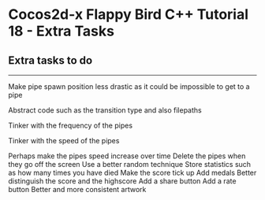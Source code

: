 Cocos2d-x Flappy Bird C++ Tutorial 18 - Extra Tasks
===================================================

Extra tasks to do
------------------------------------------------------------------------------------------------------------------------
------------------------------------------------------------------------------------------------------------------------
Make pipe spawn position less drastic as it could be impossible to get to a pipe

Abstract code such as the transition type and also filepaths

Tinker with the frequency of the pipes

Tinker with the speed of the pipes

Perhaps make the pipes speed increase over time
Delete the pipes when they go off the screen
Use a better random technique
Store statistics such as how many times you have died
Make the score tick up
Add medals
Better distinguish the score and the highscore
Add a share button
Add a rate button
Better and more consistent artwork
